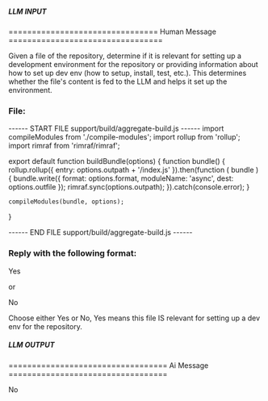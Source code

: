 ##### LLM INPUT #####
================================ Human Message =================================

Given a file of the repository, determine if it is relevant for setting up a development environment for the repository or providing information about how to set up dev env (how to setup, install, test, etc.). This determines whether the file's content is fed to the LLM and helps it set up the environment.

### File:
------ START FILE support/build/aggregate-build.js ------
import compileModules from './compile-modules';
import rollup from 'rollup';
import rimraf from 'rimraf/rimraf';

export default function buildBundle(options) {
    function bundle() {
        rollup.rollup({
            entry: options.outpath + '/index.js'
        }).then(function ( bundle ) {
            bundle.write({
                format: options.format,
                moduleName: 'async',
                dest: options.outfile
            });
            rimraf.sync(options.outpath);
        }).catch(console.error);
    }

    compileModules(bundle, options);
}

------ END FILE support/build/aggregate-build.js ------

### Reply with the following format:

<rel>Yes</rel>

or

<rel>No</rel>

Choose either Yes or No, Yes means this file IS relevant for setting up a dev env for the repository.

##### LLM OUTPUT #####
================================== Ai Message ==================================

<rel>No</rel>